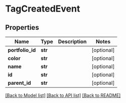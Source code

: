 # TagCreatedEvent

## Properties
Name | Type | Description | Notes
------------ | ------------- | ------------- | -------------
**portfolio_id** | **str** |  | [optional] 
**color** | **str** |  | [optional] 
**name** | **str** |  | [optional] 
**id** | **str** |  | [optional] 
**parent_id** | **str** |  | [optional] 

[[Back to Model list]](../README.md#documentation-for-models) [[Back to API list]](../README.md#documentation-for-api-endpoints) [[Back to README]](../README.md)


